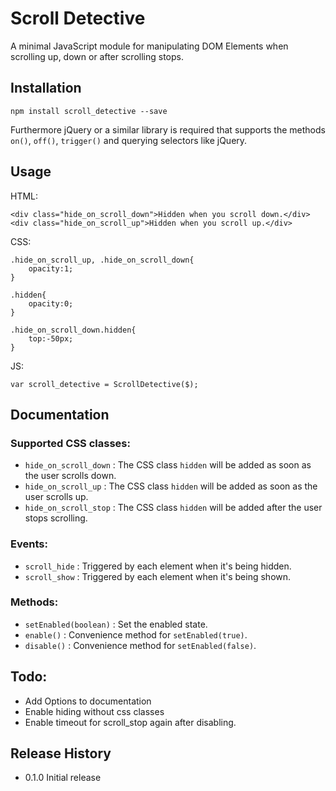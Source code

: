 Scroll Detective
=========

A minimal JavaScript module for manipulating DOM Elements when scrolling up, down or after scrolling stops.

## Installation
	
	npm install scroll_detective --save

  Furthermore jQuery or a similar library is required that supports the methods `on()`, `off()`, `trigger()` and querying selectors like jQuery.

## Usage
  HTML:

  	<div class="hide_on_scroll_down">Hidden when you scroll down.</div>
  	<div class="hide_on_scroll_up">Hidden when you scroll up.</div>

  CSS:

  	.hide_on_scroll_up, .hide_on_scroll_down{
  		opacity:1;
  	}

	.hidden{
		opacity:0;
	}

	.hide_on_scroll_down.hidden{
		top:-50px;
	}

  JS:
  	
  	var scroll_detective = ScrollDetective($);

## Documentation
### Supported CSS classes: 
  - `hide_on_scroll_down` : The CSS class `hidden` will be added as soon as the user scrolls down.
  - `hide_on_scroll_up` : The CSS class `hidden` will be added as soon as the user scrolls up.
  - `hide_on_scroll_stop` : The CSS class `hidden` will be added after the user stops scrolling.

### Events: 
  - `scroll_hide` : Triggered by each element when it's being hidden.
  - `scroll_show` : Triggered by each element when it's being shown.

### Methods: 
  - `setEnabled(boolean)` : Set the enabled state.
  - `enable()` : Convenience method for `setEnabled(true)`.
  - `disable()` : Convenience method for `setEnabled(false)`.


## Todo:
  - Add Options to documentation
  - Enable hiding without css classes
  - Enable timeout for scroll_stop again after disabling.

## Release History

* 0.1.0 Initial release
